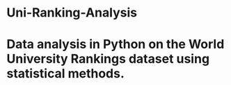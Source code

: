 # Uni-Ranking-Analysis
# Data analysis in Python on the World University Rankings dataset using statistical methods.
